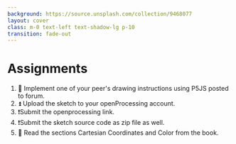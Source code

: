 ```yaml
---
background: https://source.unsplash.com/collection/9468077
layout: cover
class: m-0 text-left text-shadow-lg p-10
transition: fade-out
---
```


# Assignments
1. 👀 Implement one of your peer's drawing instructions using P5JS posted to forum.
2. ⏫ Upload the sketch to your openProcessing account.
3. ❗Submit the openprocessing link.
4. ❗Submit the sketch source code as zip file as well.
5. 📖 Read the sections Cartesian Coordinates and Color from the book.

